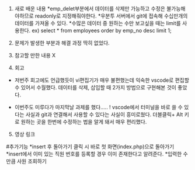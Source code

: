 1. 새로 배운 내용
*emp_delet부분에서 데이터를 삭제만 가능하고 수정은 불가능해야하므로 readonly로 지정해줘야한다.
*우분투 서버에서 git에 접속해 수십만개의 데이터를 가져올 수 있다.
*수많은 데이터 중 원하는 수만 보고싶을 때는 limit를 사용한다. 
ex) select * from employees order by emp_no desc limit 1; 


2. 문제가 발생한 부분과 해결 과정
딱히 없었다.

3. 참고할 만한 내용
X

4. 회고
+ 저번주 회고에도 언급했듯이 vi편집기가 매우 불편했는데 익숙한 vscode로 편집할 수 있어서 수월했다.
데이터를 삭제, 삽입할 때 2가지 방법으로 구현해본 것이 좋았다.
- 이번주도 미루다가 마지막날 과제를 했다.....
! vscode에서 터미널을 바로 쓸 수 있다는 사실과 git과 연결해서 사용할 수 있다는 사실이 흥미로웠다.
더블클릭+ Alt 키로 원하는 곳을 한번에 수정하는 법을 알게 돼서 매우 편리했다.

5. 영상 링크

#추가기능
*insert 후 돌아가기 클릭 시 바로 첫 화면(index.php)으로 돌아가기
*insert에서 이미 있는 직원 번호를 등록할 경우 이미 존재한다고 알려준다.
*입력한 수만큼 사원 조회하기
